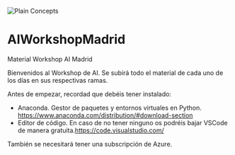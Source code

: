 
![Plain Concepts](https://pbs.twimg.com/profile_images/976147159660851203/Ui_aSEjg_400x400.jpg)

# AIWorkshopMadrid

Material Workshop AI Madrid 

Bienvenidos al Workshop de AI. Se subirá todo el material de cada uno de los días en sus respectivas ramas.

Antes de empezar, recordad que debéis tener instalado:

- Anaconda. Gestor de paquetes y entornos virtuales en Python. <https://www.anaconda.com/distribution/#download-section>
- Editor de código. En caso de no tener ninguno os podréis bajar VSCode de manera gratuita.<https://code.visualstudio.com/>

También se necesitará tener una subscripción de Azure.